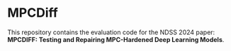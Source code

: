 # MPCDiff

This repository contains the evaluation code for the NDSS 2024 paper: **MPCDIFF: Testing and Repairing MPC-Hardened Deep Learning Models**.
